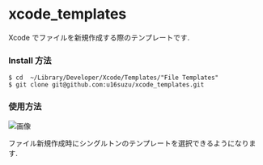 xcode_templates
===============

Xcode でファイルを新規作成する際のテンプレートです.

### Install 方法

```
$ cd  ~/Library/Developer/Xcode/Templates/"File Templates"
$ git clone git@github.com:u16suzu/xcode_templates.git
```

### 使用方法


![画像](https://github.com/u16suzu/xcode_templates/wiki/images/template_xcode.png
)

ファイル新規作成時にシングルトンのテンプレートを選択できるようになります.
